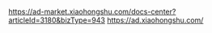 https://ad-market.xiaohongshu.com/docs-center?articleId=3180&bizType=943
https://ad.xiaohongshu.com/